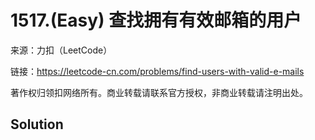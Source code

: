 # 1517.(Easy) 查找拥有有效邮箱的用户



来源：力扣（LeetCode）

链接：https://leetcode-cn.com/problems/find-users-with-valid-e-mails 

著作权归领扣网络所有。商业转载请联系官方授权，非商业转载请注明出处。



## Solution 



```sql



```
    